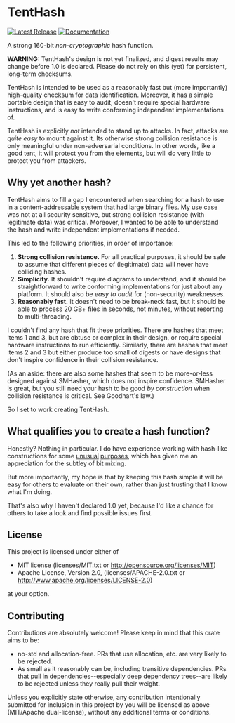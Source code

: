 # TentHash

[![Latest Release][crates-io-badge]][crates-io-url]
[![Documentation][docs-rs-img]][docs-rs-url]

A strong 160-bit *non-cryptographic* hash function.

**WARNING:** TentHash's design is not yet finalized, and digest results may change before 1.0 is declared.  Please do not rely on this (yet) for persistent, long-term checksums.

TentHash is intended to be used as a reasonably fast but (more importantly) high-quality checksum for data identification.  Moreover, it has a simple portable design that is easy to audit, doesn't require special hardware instructions, and is easy to write conforming independent implementations of.

TentHash is explicitly *not* intended to stand up to attacks.  In fact, attacks are *quite easy* to mount against it.  Its otherwise strong collision resistance is only meaningful under non-adversarial conditions.  In other words, like a good tent, it will protect you from the elements, but will do very little to protect you from attackers.


## Why yet another hash?

TentHash aims to fill a gap I encountered when searching for a hash to use in a content-addressable system that had large binary files.  My use case was not at all security sensitive, but strong collision resistance (with legitimate data) was critical.  Moreover, I wanted to be able to understand the hash and write independent implementations if needed.

This led to the following priorities, in order of importance:

1. **Strong collision resistence.**  For all practical purposes, it should be safe to assume that different pieces of (legitimate) data will never have colliding hashes.
2. **Simplicity.**  It shouldn't require diagrams to understand, and it should be straightforward to write conforming implementations for just about any platform.  It should also be *easy to audit* for (non-security) weaknesses.
3. **Reasonably fast.**  It doesn't need to be break-neck fast, but it should be able to process 20 GB+ files in seconds, not minutes, without resorting to multi-threading.

I couldn't find any hash that fit these priorities.  There are hashes that meet items 1 and 3, but are obtuse or complex in their design, or require special hardware instructions to run efficiently.  Similarly, there are hashes that meet items 2 and 3 but either produce too small of digests or have designs that don't inspire confidence in their collision resistance.

(As an aside: there are also some hashes that seem to be more-or-less designed against SMHasher, which does not inspire confidence.  SMHasher is great, but you still need your hash to be good *by construction* when collision resistance is critical.  See Goodhart's law.)

So I set to work creating TentHash.


## What qualifies you to create a hash function?

Honestly?  Nothing in particular.  I do have experience working with hash-like constructions for some [unusual](https://psychopath.io/post/2021_01_30_building_a_better_lk_hash) [purposes](https://psychopath.io/post/2022_08_14_a_fast_hash_for_base_4_owen_scrambling), which has given me an appreciation for the subtley of bit mixing.

But more importantly, my hope is that by keeping this hash simple it will be easy for others to evaluate on their own, rather than just trusting that I know what I'm doing.

That's also why I haven't declared 1.0 yet, because I'd like a chance for others to take a look and find possible issues first.


## License

This project is licensed under either of

* MIT license (licenses/MIT.txt or http://opensource.org/licenses/MIT)
* Apache License, Version 2.0, (licenses/APACHE-2.0.txt or http://www.apache.org/licenses/LICENSE-2.0)

at your option.


## Contributing

Contributions are absolutely welcome!  Please keep in mind that this crate aims to be:

* no-std and allocation-free.  PRs that use allocation, etc. are very likely to be rejected.
* As small as it reasonably can be, including transitive dependencies.  PRs that pull in dependencies--especially deep dependency trees--are likely to be rejected unless they really pull their weight.

Unless you explicitly state otherwise, any contribution intentionally submitted for inclusion in this project by you will be licensed as above (MIT/Apache dual-license), without any additional terms or conditions.


[crates-io-badge]: https://img.shields.io/crates/v/tenthash.svg
[crates-io-url]: https://crates.io/crates/tenthash
[docs-rs-img]: https://docs.rs/tenthash/badge.svg
[docs-rs-url]: https://docs.rs/tenthash
